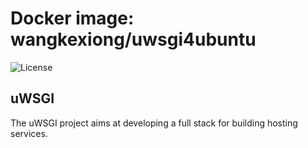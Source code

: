 # Docker image: wangkexiong/uwsgi4ubuntu

![License](https://img.shields.io/github/license/wangkexiong002/build-docker)

## uWSGI

The uWSGI project aims at developing a full stack for building hosting services.
